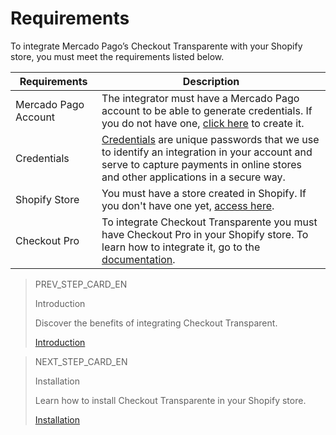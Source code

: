 # Requirements

To integrate Mercado Pago’s Checkout Transparente with your Shopify store, you must meet the requirements listed below.

| Requirements | Description |
|---|---|
| Mercado Pago Account | The integrator must have a Mercado Pago account to be able to generate credentials. If you do not have one, [click here](https://www.mercadopago[FAKER][URL][DOMAIN]/hub/registration/landing) to create it. |
| Credentials	 | [Credentials](/developers/en/docs/shopify/additional-content/credentials) are unique passwords that we use to identify an integration in your account and serve to capture payments in online stores and other applications in a secure way. |
| Shopify Store | You must have a store created in Shopify. If you don't have one yet, [access here](https://www.shopify.com). |
| Checkout Pro | To integrate Checkout Transparente you must have Checkout Pro in your Shopify store. To learn how to integrate it, go to the [documentation](/developers/en/docs/shopify/introduction). |


> PREV_STEP_CARD_EN
>
> Introduction
>
> Discover the benefits of integrating Checkout Transparent.
>
> [Introduction](/developers/en/docs/shopify/introduction-checkout-transparente)

> NEXT_STEP_CARD_EN
>
> Installation
>
> Learn how to install Checkout Transparente in your Shopify store.
>
> [Installation](/developers/en/docs/shopify/installation-checkout-transparente)
